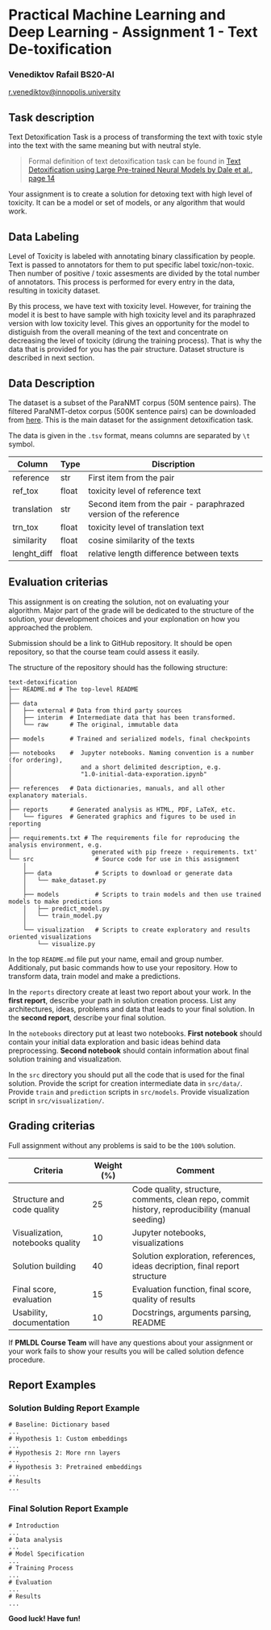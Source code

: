 # Practical Machine Learning and Deep Learning - Assignment 1 - Text De-toxification

### Venediktov Rafail BS20-AI
r.venediktov@innopolis.university

## Task description

Text Detoxification Task is a process of transforming the text with toxic style into the text with the same meaning but with neutral style.

> Formal definition of text detoxification task can be found in [Text Detoxification using Large Pre-trained Neural Models by Dale et al., page 14](https://arxiv.org/abs/2109.08914)

Your assignment is to create a solution for detoxing text with high level of toxicity. It can be a model or set of models, or any algorithm that would work. 

## Data Labeling

Level of Toxicity is labeled with annotating binary classification by people. Text is passed to annotators for them to put specific label toxic/non-toxic. Then number of positive / toxic assesments are divided by the total number of annotators. This process is performed for every entry in the data, resulting in toxicity dataset.

By this process, we have text with toxicity level. However, for training the model it is best to have sample with high toxicity level and its paraphrazed version with low toxicity level. This gives an opportunity for the model to distiguish from the overall meaning of the text and concentrate on decreasing the level of toxicity (dirung the training process). That is why the data that is provided for you has the pair structure. Dataset structure is described in next section.

## Data Description

The dataset is a subset of the ParaNMT corpus (50M sentence pairs). The filtered ParaNMT-detox corpus (500K sentence pairs) can be downloaded from [here](https://github.com/skoltech-nlp/detox/releases/download/emnlp2021/filtered_paranmt.zip). This is the main dataset for the assignment detoxification task.

The data is given in the `.tsv` format, means columns are separated by `\t` symbol.

| Column | Type | Discription | 
| ----- | ------- | ---------- |
| reference | str | First item from the pair | 
| ref_tox | float | toxicity level of reference text | 
| translation | str | Second item from the pair - paraphrazed version of the reference|
| trn_tox | float | toxicity level of translation text |
| similarity | float | cosine similarity of the texts |
| lenght_diff | float | relative length difference between texts |

## Evaluation criterias

This assignment is on creating the solution, not on evaluating your algorithm. Major part of the grade will be dedicated to the structure of the solution, your development choices and your explonation on how you approached the problem.

Submission should be a link to GitHub repository. It should be open repository, so that the course team could assess it easily.

The structure of the repository should has the following structure:

```
text-detoxification
├── README.md # The top-level README
│
├── data 
│   ├── external # Data from third party sources
│   ├── interim  # Intermediate data that has been transformed.
│   └── raw      # The original, immutable data
│
├── models       # Trained and serialized models, final checkpoints
│
├── notebooks    #  Jupyter notebooks. Naming convention is a number (for ordering),
│                   and a short delimited description, e.g.
│                   "1.0-initial-data-exporation.ipynb"            
│ 
├── references   # Data dictionaries, manuals, and all other explanatory materials.
│
├── reports      # Generated analysis as HTML, PDF, LaTeX, etc.
│   └── figures  # Generated graphics and figures to be used in reporting
│
├── requirements.txt # The requirements file for reproducing the analysis environment, e.g.
│                      generated with pip freeze › requirements. txt'
└── src                 # Source code for use in this assignment
    │                 
    ├── data            # Scripts to download or generate data
    │   └── make_dataset.py
    │
    ├── models          # Scripts to train models and then use trained models to make predictions
    │   ├── predict_model.py
    │   └── train_model.py
    │   
    └── visualization   # Scripts to create exploratory and results oriented visualizations
        └── visualize.py
```


In the top `README.md` file put your name, email and group number. Additionaly, put basic commands how to use your repository. How to transform data, train model and make a predictions.

In the `reports` directory create at least two report about your work. In the **first report**, describe your path in solution creation process. List any architectures, ideas, problems and data that leads to your final solution. In the **second report**, describe your final solution.

In the `notebooks` directory put at least two notebooks. **First notebook** should contain your initial data exploration and basic ideas behind data preprocessing. **Second notebook** should contain information about final solution training and visualization.

In the `src` directory you should put all the code that is used for the final solution. Provide the script for creation intermediate data in `src/data/`. Provide `train` and `prediction` scripts in `src/models`. Provide visualization script in `src/visualization/`.

## Grading criterias

Full assignment without any problems is said to be the `100%` solution.

| Criteria | Weight (%) | Comment |
| ---- | ----- | ----- |
| Structure and code quality | 25 | Code quality, structure, comments, clean repo, commit history, reproducibility (manual seeding) |
| Visualization, notebooks quality | 10 | Jupyter notebooks, visualizations |
| Solution building | 40 |  Solution exploration, references, ideas decription, final report structure |
| Final score, evaluation  | 15 | Evaluation function, final score, quality of results |
| Usability, documentation | 10 | Docstrings, arguments parsing, README |

If **PMLDL Course Team** will have any questions about your assignment or your work fails to show your results you will be called solution defence procedure. 

## Report Examples
### Solution Bulding Report Example

```
# Baseline: Dictionary based
...
# Hypothesis 1: Custom embeddings
...
# Hypothesis 2: More rnn layers
...
# Hypothesis 3: Pretrained embeddings
...
# Results
...
```

### Final Solution Report Example

```
# Introduction
...
# Data analysis
...
# Model Specification
...
# Training Process
...
# Evaluation
...
# Results
...
```

**Good luck! Have fun!**
